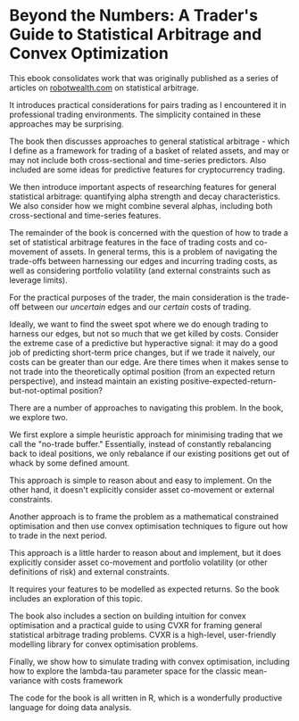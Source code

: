 # Beyond the Numbers: A Trader's Guide to Statistical Arbitrage and Convex Optimization

This ebook consolidates work that was originally published as a series of articles on [robotwealth.com](https://robotwealth.com) on statistical arbitrage. 

It introduces practical considerations for pairs trading as I encountered it in professional trading environments. The simplicity contained in these approaches may be surprising. 

The book then discusses approaches to general statistical arbitrage - which I define as a framework for trading of a basket of related assets, and may or may not include both cross-sectional and time-series predictors. Also included are some ideas for predictive features for cryptocurrency trading. 

We then introduce important aspects of researching features for general statistical arbitrage: quantifying alpha strength and decay characteristics. We also consider how we might combine several alphas, including both cross-sectional and time-series features. 

The remainder of the book is concerned with the question of how to trade a set of statistical arbitrage features in the face of trading costs and co-movement of assets. In general terms, this is a problem of navigating the trade-offs between harnessing our edges and incurring trading costs, as well as considering portfolio volatility (and external constraints such as leverage limits).

For the practical purposes of the trader, the main consideration is the trade-off between our *uncertain* edges and our *certain* costs of trading. 

Ideally, we want to find the sweet spot where we do enough trading to harness our edges, but not so much that we get killed by costs. Consider the extreme case of a predictive but hyperactive signal: it may do a good job of predicting short-term price changes, but if we trade it naively, our costs can be greater than our edge. Are there times when it makes sense to not trade into the theoretically optimal position (from an expected return perspective), and instead maintain an existing positive-expected-return-but-not-optimal position?

There are a number of approaches to navigating this problem. In the book, we explore two.

We first explore a simple heuristic approach for minimising trading that we call the "no-trade buffer." Essentially, instead of constantly rebalancing back to ideal positions, we only rebalance if our existing positions get out of whack by some defined amount. 

This approach is simple to reason about and easy to implement. On the other hand, it doesn't explicitly consider asset co-movement or external constraints.

Another approach is to frame the problem as a mathematical constrained optimisation and then use convex optimisation techniques to figure out how to trade in the next period. 

This approach is a little harder to reason about and implement, but it does explicitly consider asset co-movement and portfolio volatility (or other definitions of risk) and external constraints. 

It requires your features to be modelled as expected returns. So the book includes an exploration of this topic. 

The book also includes a section on building intuition for convex optimisation and a practical guide to using CVXR for framing general statistical arbitrage trading problems. CVXR is a high-level, user-friendly modelling library for convex optimisation problems. 

Finally, we show how to simulate trading with convex optimisation, including how to explore the lambda-tau parameter space for the classic mean-variance with costs framework

The code for the book is all written in R, which is a wonderfully productive language for doing data analysis.